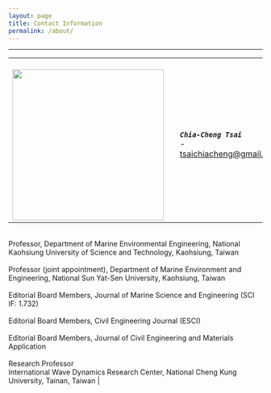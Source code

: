 ```yaml
---
layout: page
title: Contact Information
permalink: /about/
---
```


------

|    |         |      |
|:------:|------------|------------|
| <br><img src="https://raw.githubusercontent.com/FiniteTsai/FiniteTsai.github.io/master/images/1551685289110.jpg" width="300"> |       | <br>***`Chia-Cheng Tsai`***<br> - tsaichiacheng@gmail.com<br>
<br>Professor, Department of Marine Environmental Engineering, National Kaohsiung University of Science and Technology, Kaohsiung, Taiwan<br>
<br>Professor (joint appointment), Department of Marine Environment and Engineering, National Sun Yat-Sen University, Kaohsiung, Taiwan<br>
<br>Editorial Board Members, Journal of Marine Science and Engineering (SCI IF: 1.732)<br>
<br>Editorial Board Members, Civil Engineering Journal (ESCI)<br>
<br>Editorial Board Members, Journal of Civil Engineering and Materials Application<br>
<br>Research Professor<br>International Wave Dynamics Research Center, National Cheng Kung University, Tainan, Taiwan |
